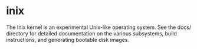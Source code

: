 # inix

The Inix kernel is an experimental Unix-like operating system. See the docs/ directory for detailed
documentation on the various subsystems, build instructions, and generating bootable disk images.
